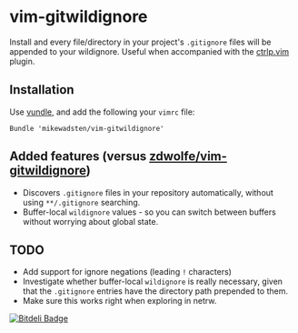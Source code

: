 vim-gitwildignore
=================

Install and every file/directory in your project's ``.gitignore`` files will be
appended to your wildignore. Useful when accompanied with the
[ctrlp.vim](https://github.com/kien/ctrlp.vim) plugin.

## Installation
Use [vundle](https://github.com/gmarik/vundle), and add the following your ``vimrc`` file:
```vim
Bundle 'mikewadsten/vim-gitwildignore'
```

## Added features (versus [zdwolfe/vim-gitwildignore](https://github.com/zdwolfe/vim-gitwildignore))

  * Discovers `.gitignore` files in your repository automatically, without
    using `**/.gitignore` searching.
  * Buffer-local `wildignore` values - so you can switch between buffers
    without worrying about global state.

## TODO

  * Add support for ignore negations (leading `!` characters)
  * Investigate whether buffer-local `wildignore` is really necessary, given
    that the `.gitignore` entries have the directory path prepended to them.
  * Make sure this works right when exploring in netrw.


[![Bitdeli Badge](https://d2weczhvl823v0.cloudfront.net/mikewadsten/vim-gitwildignore/trend.png)](https://bitdeli.com/free "Bitdeli Badge")
